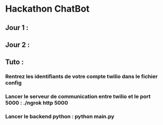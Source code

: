 # Hackathon ChatBot
## Jour 1 : 
### 

## Jour 2 :
###

## Tuto : 
### Rentrez les identifiants de votre compte twilio dans le fichier config
### Lancer le serveur de communication entre twilio et le port 5000 : ./ngrok http 5000
### Lancer le backend python : python main.py
